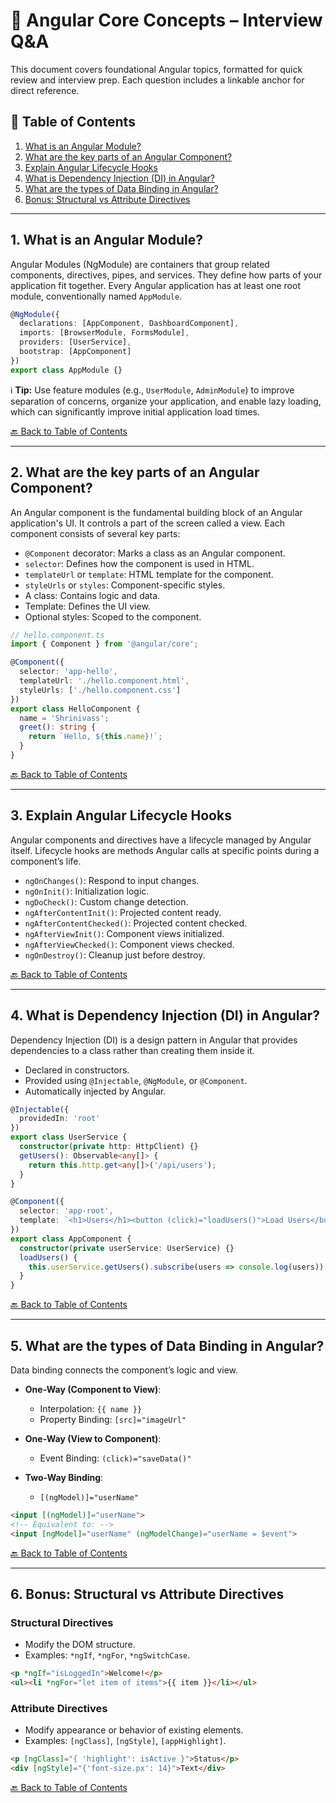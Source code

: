 
# 📘 Angular Core Concepts – Interview Q&A

This document covers foundational Angular topics, formatted for quick review and interview prep. Each question includes a linkable anchor for direct reference.

## 📑 Table of Contents <a id="toc"></a>

1. [What is an Angular Module?](#q1-module)  
2. [What are the key parts of an Angular Component?](#q2-component)  
3. [Explain Angular Lifecycle Hooks](#q3-hooks)  
4. [What is Dependency Injection (DI) in Angular?](#q4-di)  
5. [What are the types of Data Binding in Angular?](#q5-binding)  
6. [Bonus: Structural vs Attribute Directives](#q6-directives)  

---

## <a id="q1-module"></a>1. What is an Angular Module?

Angular Modules (NgModule) are containers that group related components, directives, pipes, and services. They define how parts of your application fit together. Every Angular application has at least one root module, conventionally named `AppModule`.

```ts
@NgModule({
  declarations: [AppComponent, DashboardComponent],
  imports: [BrowserModule, FormsModule],
  providers: [UserService],
  bootstrap: [AppComponent]
})
export class AppModule {}
```

ℹ️ **Tip:** Use feature modules (e.g., `UserModule`, `AdminModule`) to improve separation of concerns, organize your application, and enable lazy loading, which can significantly improve initial application load times.

[🔙 Back to Table of Contents](#toc)

---

## <a id="q2-component"></a>2. What are the key parts of an Angular Component?

An Angular component is the fundamental building block of an Angular application's UI. It controls a part of the screen called a view. Each component consists of several key parts:

- `@Component` decorator: Marks a class as an Angular component.
- `selector`: Defines how the component is used in HTML.
- `templateUrl` or `template`: HTML template for the component.
- `styleUrls` or `styles`: Component-specific styles.
- A class: Contains logic and data.
- Template: Defines the UI view.
- Optional styles: Scoped to the component.

```ts
// hello.component.ts
import { Component } from '@angular/core';

@Component({
  selector: 'app-hello',
  templateUrl: './hello.component.html',
  styleUrls: ['./hello.component.css']
})
export class HelloComponent {
  name = 'Shrinivass';
  greet(): string {
    return `Hello, ${this.name}!`;
  }
}
```

[🔙 Back to Table of Contents](#toc)

---

## <a id="q3-hooks"></a>3. Explain Angular Lifecycle Hooks

Angular components and directives have a lifecycle managed by Angular itself. Lifecycle hooks are methods Angular calls at specific points during a component’s life.

- `ngOnChanges()`: Respond to input changes.
- `ngOnInit()`: Initialization logic.
- `ngDoCheck()`: Custom change detection.
- `ngAfterContentInit()`: Projected content ready.
- `ngAfterContentChecked()`: Projected content checked.
- `ngAfterViewInit()`: Component views initialized.
- `ngAfterViewChecked()`: Component views checked.
- `ngOnDestroy()`: Cleanup just before destroy.

[🔙 Back to Table of Contents](#toc)

---

## <a id="q4-di"></a>4. What is Dependency Injection (DI) in Angular?

Dependency Injection (DI) is a design pattern in Angular that provides dependencies to a class rather than creating them inside it.

- Declared in constructors.
- Provided using `@Injectable`, `@NgModule`, or `@Component`.
- Automatically injected by Angular.

```ts
@Injectable({
  providedIn: 'root'
})
export class UserService {
  constructor(private http: HttpClient) {}
  getUsers(): Observable<any[]> {
    return this.http.get<any[]>('/api/users');
  }
}

@Component({
  selector: 'app-root',
  template: `<h1>Users</h1><button (click)="loadUsers()">Load Users</button>`
})
export class AppComponent {
  constructor(private userService: UserService) {}
  loadUsers() {
    this.userService.getUsers().subscribe(users => console.log(users));
  }
}
```

[🔙 Back to Table of Contents](#toc)

---

## <a id="q5-binding"></a>5. What are the types of Data Binding in Angular?

Data binding connects the component’s logic and view.

- **One-Way (Component to View)**:
  - Interpolation: `{{ name }}`
  - Property Binding: `[src]="imageUrl"`

- **One-Way (View to Component)**:
  - Event Binding: `(click)="saveData()"`

- **Two-Way Binding**:
  - `[(ngModel)]="userName"`

```html
<input [(ngModel)]="userName">
<!-- Equivalent to: -->
<input [ngModel]="userName" (ngModelChange)="userName = $event">
```

[🔙 Back to Table of Contents](#toc)

---

## <a id="q6-directives"></a>6. Bonus: Structural vs Attribute Directives

### Structural Directives
- Modify the DOM structure.
- Examples: `*ngIf`, `*ngFor`, `*ngSwitchCase`.

```html
<p *ngIf="isLoggedIn">Welcome!</p>
<ul><li *ngFor="let item of items">{{ item }}</li></ul>
```

### Attribute Directives
- Modify appearance or behavior of existing elements.
- Examples: `[ngClass]`, `[ngStyle]`, `[appHighlight]`.

```html
<p [ngClass]="{ 'highlight': isActive }">Status</p>
<div [ngStyle]="{'font-size.px': 14}">Text</div>
```

[🔙 Back to Table of Contents](#toc)
